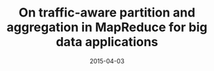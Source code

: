 ---
title: "On traffic-aware partition and aggregation in MapReduce for big data applications"
authors:
- Ke Huan
- Li Peng
- Guo Song
- Guo Minyi
date: "2015-04-03"
doi: ""

# Publication type.
# 1 = Conference paper; 2 = Journal article;
# 3 = Preprint Paper; 4 = Report; 5 = Book; 6 = Book section;
# 7 = Thesis; 8 = Patent
publication_types: ["2"]

# Publication name and optional abbreviated publication name.
publication: "*IEEE Transactions on Parallel and Distributed Systems*"
publication_short: "IEEE T PARALL DISTR"

url_pdf: http://syslog.co.in/java-projects/big-data-projects/On%20Traffic-Aware%20Partition%20and%20Aggregation%20in%20MapReduce%20for%20Big%20Data%20Applications.pdf
# url_code: ''
# url_dataset: ''
# url_poster: ''
# url_project: ''
# url_slides: ''
# url_video: ''

---